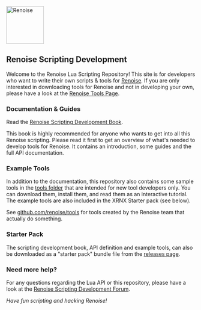 <img src="https://www.renoise.com/sites/default/files/renoise_logo_0.png" alt="Renoise" height="100"/>

## Renoise Scripting Development

Welcome to the Renoise Lua Scripting Repository! This site is for developers who want to write their own scripts & tools for [Renoise](http://www.renoise.com/). If you are only interested in downloading tools for Renoise and not in developing your own, please have a look at the [Renoise Tools Page](http://tools.renoise.com/).

### Documentation & Guides

Read the [Renoise Scripting Development Book](https://renoise.github.io/xrnx).

This book is highly recommended for anyone who wants to get into all this Renoise scripting. Please read it first to get an overview of what's needed to develop tools for Renoise. It contains an introduction, some guides and the full API documentation.

### Example Tools

In addition to the documentation, this repository also contains some sample tools in the [tools folder](./tools) that are intended for new tool developers only. You can download them, install them, and read them as an interactive tutorial. The example tools are also included in the XRNX Starter pack (see below).

See [github.com/renoise/tools](https://github.com/renoise/tools) for tools created by the Renoise team that actually do something. 

### Starter Pack

The scripting development book, API definition and example tools, can also be downloaded as a "starter pack" bundle file from the [releases page](https://github.com/renoise/xrnx/releases).

### Need more help?

For any questions regarding the Lua API or this repository, please have a look at the [Renoise Scripting Development Forum](https://forum.renoise.com/c/renoise-tool-development).

*Have fun scripting and hacking Renoise!*